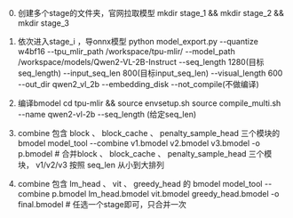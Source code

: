 
0. 创建多个stage的文件夹，官网拉取模型
mkdir stage_1 && mkdir stage_2 && mkdir stage_3

1. 依次进入stage_i ，导onnx模型
python model_export.py --quantize w4bf16 --tpu_mlir_path /workspace/tpu-mlir/ --model_path /workspace/models/Qwen2-VL-2B-Instruct --seq_length 1280(目标seq_length) --input_seq_len 800(目标input_seq_len) --visual_length 600 --out_dir qwen2_vl_2b --embedding_disk --not_compile(不做编译)

2. 编译bmodel
cd tpu-mlir && source envsetup.sh
source compile_multi.sh --name qwen2-vl-2b --seq_length (给定seq_len)

3. combine 包含 block 、 block_cache 、 penalty_sample_head 三个模块的 bmodel
model_tool --combine v1.bmodel v2.bmodel v3.bmodel -o p.bmodel # 合并block 、 block_cache 、 penalty_sample_head 三个模块， v1/v2/v3 按照 seq_len 从小到大排列

4. combine 包含 lm_head 、 vit 、 greedy_head 的 bmodel
model_tool --combine p.bmodel lm_head.bmodel vit.bmodel greedy_head.bmodel -o final.bmodel # 任选一个stage即可，只合并一次
